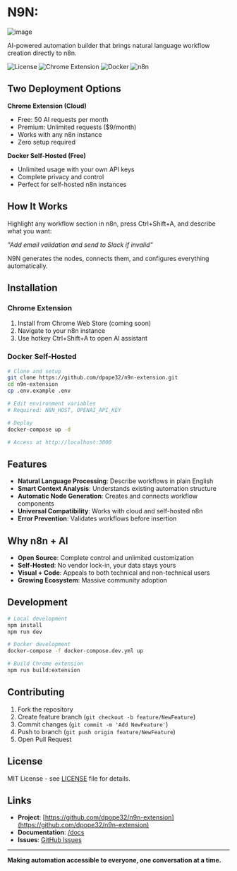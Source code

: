 # N9N: 
![image](https://github.com/user-attachments/assets/7006dbe5-2477-4623-95ee-dcf7ca4949d1)

AI-powered automation builder that brings natural language workflow creation directly to n8n.

![License](https://img.shields.io/badge/license-MIT-blue.svg)
![Chrome Extension](https://img.shields.io/badge/Chrome-Extension-orange)
![Docker](https://img.shields.io/badge/Docker-Self--Hosted-blue)
![n8n](https://img.shields.io/badge/n8n-Compatible-green)

## Two Deployment Options

**Chrome Extension (Cloud)**
- Free: 50 AI requests per month  
- Premium: Unlimited requests ($9/month)
- Works with any n8n instance
- Zero setup required

**Docker Self-Hosted (Free)**
- Unlimited usage with your own API keys
- Complete privacy and control
- Perfect for self-hosted n8n instances

## How It Works

Highlight any workflow section in n8n, press Ctrl+Shift+A, and describe what you want:

*"Add email validation and send to Slack if invalid"*

N9N generates the nodes, connects them, and configures everything automatically.

## Installation

### Chrome Extension
1. Install from Chrome Web Store (coming soon)
2. Navigate to your n8n instance  
3. Use hotkey Ctrl+Shift+A to open AI assistant

### Docker Self-Hosted
```bash
# Clone and setup
git clone https://github.com/dpope32/n9n-extension.git
cd n9n-extension
cp .env.example .env

# Edit environment variables
# Required: N8N_HOST, OPENAI_API_KEY

# Deploy
docker-compose up -d

# Access at http://localhost:3000
```

## Features

- **Natural Language Processing**: Describe workflows in plain English
- **Smart Context Analysis**: Understands existing automation structure  
- **Automatic Node Generation**: Creates and connects workflow components
- **Universal Compatibility**: Works with cloud and self-hosted n8n
- **Error Prevention**: Validates workflows before insertion

## Why n8n + AI

- **Open Source**: Complete control and unlimited customization
- **Self-Hosted**: No vendor lock-in, your data stays yours
- **Visual + Code**: Appeals to both technical and non-technical users
- **Growing Ecosystem**: Massive community adoption

## Development

```bash
# Local development
npm install
npm run dev

# Docker development  
docker-compose -f docker-compose.dev.yml up

# Build Chrome extension
npm run build:extension
```

## Contributing

1. Fork the repository
2. Create feature branch (`git checkout -b feature/NewFeature`)
3. Commit changes (`git commit -m 'Add NewFeature'`)
4. Push to branch (`git push origin feature/NewFeature`)
5. Open Pull Request

## License

MIT License - see [LICENSE](LICENSE) file for details.

## Links

- **Project**: [https://github.com/dpope32/n9n-extension](https://github.com/dpope32/n9n-extension)
- **Documentation**: [/docs](/docs)
- **Issues**: [GitHub Issues](https://github.com/dpope32/n9n-extension/issues)

---

**Making automation accessible to everyone, one conversation at a time.**
